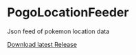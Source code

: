 # PogoLocationFeeder
Json feed of pokemon location data

[Download latest Release](https://github.com/5andr0/PogoLocationFeeder/releases/latest "5andr0/PogoLocationFeeder/releases/latest")
